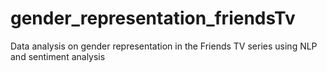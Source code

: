 # gender_representation_friendsTv
Data analysis on gender representation in the Friends TV series using NLP and sentiment analysis
